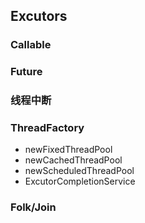 ## Excutors
### Callable
### Future
### 线程中断
### ThreadFactory
 * newFixedThreadPool
 * newCachedThreadPool
 * newScheduledThreadPool
 * ExcutorCompletionService
### Folk/Join
